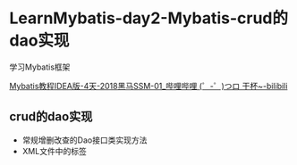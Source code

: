 # LearnMybatis-day2-Mybatis-crud的dao实现

学习Mybatis框架

[Mybatis教程IDEA版-4天-2018黑马SSM-01_哔哩哔哩 (゜-゜)つロ 干杯~-bilibili](https://www.bilibili.com/video/BV1Db411s7F5?from=search&seid=17279186468718936332)

## crud的dao实现
- 常规增删改查的Dao接口类实现方法
- XML文件中的标签








